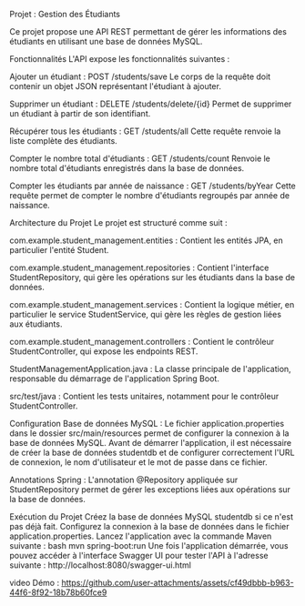 Projet : Gestion des Étudiants

Ce projet propose une API REST permettant de gérer les informations des étudiants en utilisant une base de données MySQL.

Fonctionnalités
L'API expose les fonctionnalités suivantes :

Ajouter un étudiant :
POST /students/save
Le corps de la requête doit contenir un objet JSON représentant l'étudiant à ajouter.

Supprimer un étudiant :
DELETE /students/delete/{id}
Permet de supprimer un étudiant à partir de son identifiant.

Récupérer tous les étudiants :
GET /students/all
Cette requête renvoie la liste complète des étudiants.

Compter le nombre total d'étudiants :
GET /students/count
Renvoie le nombre total d'étudiants enregistrés dans la base de données.

Compter les étudiants par année de naissance :
GET /students/byYear
Cette requête permet de compter le nombre d'étudiants regroupés par année de naissance.

Architecture du Projet
Le projet est structuré comme suit :

com.example.student_management.entities : Contient les entités JPA, en particulier l'entité Student.

com.example.student_management.repositories : Contient l'interface StudentRepository, qui gère les opérations sur les étudiants dans la base de données.

com.example.student_management.services : Contient la logique métier, en particulier le service StudentService, qui gère les règles de gestion liées aux étudiants.

com.example.student_management.controllers : Contient le contrôleur StudentController, qui expose les endpoints REST.

StudentManagementApplication.java : La classe principale de l'application, responsable du démarrage de l'application Spring Boot.

src/test/java : Contient les tests unitaires, notamment pour le contrôleur StudentController.

Configuration
Base de données MySQL :
Le fichier application.properties dans le dossier src/main/resources permet de configurer la connexion à la base de données MySQL.
Avant de démarrer l'application, il est nécessaire de créer la base de données studentdb et de configurer correctement l'URL de connexion, le nom d'utilisateur et le mot de passe dans ce fichier.

Annotations Spring :
L'annotation @Repository appliquée sur StudentRepository permet de gérer les exceptions liées aux opérations sur la base de données.

Exécution du Projet
Créez la base de données MySQL studentdb si ce n'est pas déjà fait.
Configurez la connexion à la base de données dans le fichier application.properties.
Lancez l'application avec la commande Maven suivante :
bash
mvn spring-boot:run
Une fois l'application démarrée, vous pouvez accéder à l'interface Swagger UI pour tester l'API à l'adresse suivante :
http://localhost:8080/swagger-ui.html

video Démo : https://github.com/user-attachments/assets/cf49dbbb-b963-44f6-8f92-18b78b60fce9

